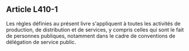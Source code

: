 Article L410-1
----
Les règles définies au présent livre s'appliquent à toutes les activités de
production, de distribution et de services, y compris celles qui sont le fait de
personnes publiques, notamment dans le cadre de conventions de délégation de
service public.
